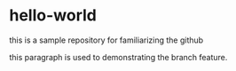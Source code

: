 # hello-world
this is a sample repository for familiarizing the github

this paragraph is used to demonstrating the branch feature.
